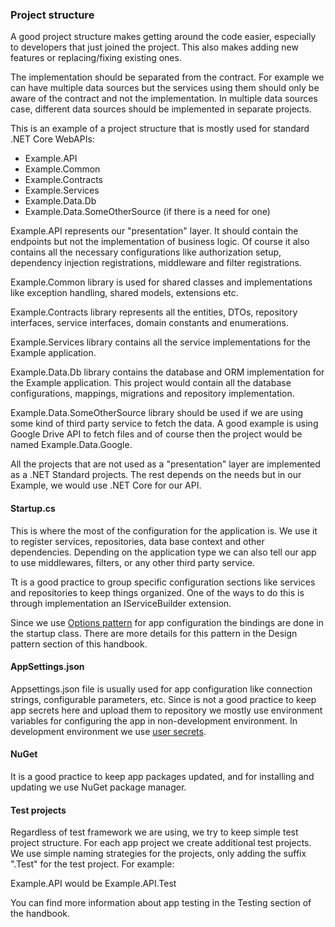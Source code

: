 ### Project structure

A good project structure makes getting around the code easier, especially to developers that just joined the project. This also makes adding new features or replacing/fixing existing ones.

The implementation should be separated from the contract. For example we can have multiple data sources but the services using them should only be aware of the contract and not the implementation. In multiple data sources case, different data sources should be implemented in separate projects. 

This is an example of a project structure that is mostly used for standard .NET Core WebAPIs:

* Example.API
* Example.Common
* Example.Contracts
* Example.Services
* Example.Data.Db
* Example.Data.SomeOtherSource (if there is a need for one)

Example.API represents our "presentation" layer. It should contain the endpoints but not the implementation of business logic. Of course it also contains all the necessary configurations like authorization setup, dependency injection registrations, middleware and filter registrations.

Example.Common library is used for shared classes and implementations like exception handling, shared models, extensions etc. 

Example.Contracts library represents all the entities, DTOs, repository interfaces, service interfaces, domain constants and enumerations.  

Example.Services library contains all the service implementations for the Example application. 

Example.Data.Db library contains the database and ORM implementation for the Example application. This project  would contain all the database configurations, mappings, migrations and repository implementation. 

Example.Data.SomeOtherSource library should be used if we are using some kind of third party service to fetch the data. A good example is using Google Drive API to fetch files and of course then the project would be named Example.Data.Google. 

All the projects that are not used as a "presentation" layer are implemented as a .NET Standard projects. The rest depends on the needs but in our Example, we would use .NET Core for our API.  



#### Startup.cs

This is where the most of the configuration for the application is. We use it to register services, repositories, data base context and other dependencies. Depending on the application type we can also tell our app to use middlewares, filters, or any other third party service.

Tt is a good practice to group specific configuration sections like services and repositories to keep things organized. One of the ways to do this is through implementation an IServiceBuilder extension. 

Since we use [Options pattern](https://docs.microsoft.com/en-us/aspnet/core/fundamentals/configuration/options?view=aspnetcore-3.1) for app configuration the bindings are done in the startup class. There are more details for this pattern in the Design pattern section of this handbook. 



#### AppSettings.json

Appsettings.json file is usually used for app configuration like connection strings, configurable parameters, etc. Since is not a good practice to keep app secrets here and upload them to repository we mostly use environment variables for configuring the app in non-development environment. In development environment we  use [user secrets](https://docs.microsoft.com/en-us/aspnet/core/security/app-secrets?view=aspnetcore-3.1&tabs=windows). 



#### NuGet

It is a good practice to keep app packages updated, and for installing and updating we use NuGet package manager. 

#### Test projects

Regardless of test framework we are using, we try to keep simple test project structure. For each app project we create additional test projects. We use simple naming strategies for the projects, only adding the suffix ".Test" for the test project. For example:

Example.API would be Example.API.Test

You can find more information about app testing in the Testing section of the handbook.
